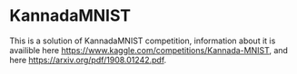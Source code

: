 # KannadaMNIST

This is a solution of KannadaMNIST competition, information about it is availible here 
https://www.kaggle.com/competitions/Kannada-MNIST, and here https://arxiv.org/pdf/1908.01242.pdf.

